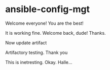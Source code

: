 # ansible-config-mgt

Welcome everyone!  You are the best!

It is working fine. Welcome back, dude! Thanks.

Now update artifact

Artifactory testing. Thank you

This is inetresting. Okay.
Halle...
